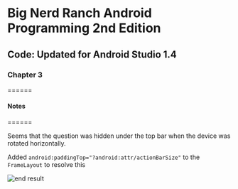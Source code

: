 # Big Nerd Ranch Android Programming 2nd Edition
## Code: Updated for Android Studio 1.4
### Chapter 3
======

#### Notes
======

Seems that the question was hidden under the top bar when the device was rotated horizontally.

Added `android:paddingTop="?android:attr/actionBarSize"` to the `FrameLayout` to resolve this

![end result](https://www.dropbox.com/s/8zymj3uqhz0n4js/Screenshot%202015-11-03%2021.06.39.png?raw=1)
